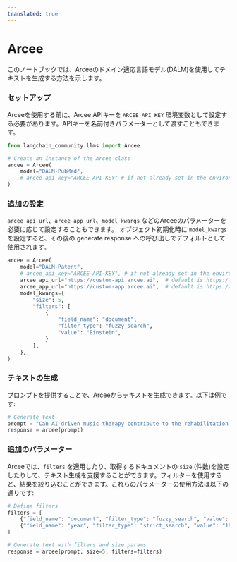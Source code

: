 ```yaml
---
translated: true
---
```


# Arcee

このノートブックでは、Arceeのドメイン適応言語モデル(DALM)を使用してテキストを生成する方法を示します。

### セットアップ

Arceeを使用する前に、Arcee APIキーを `ARCEE_API_KEY` 環境変数として設定する必要があります。APIキーを名前付きパラメーターとして渡すこともできます。

```python
from langchain_community.llms import Arcee

# Create an instance of the Arcee class
arcee = Arcee(
    model="DALM-PubMed",
    # arcee_api_key="ARCEE-API-KEY" # if not already set in the environment
)
```

### 追加の設定

`arcee_api_url`、`arcee_app_url`、`model_kwargs` などのArceeのパラメーターを必要に応じて設定することもできます。
オブジェクト初期化時に `model_kwargs` を設定すると、その後の generate response への呼び出しでデフォルトとして使用されます。

```python
arcee = Arcee(
    model="DALM-Patent",
    # arcee_api_key="ARCEE-API-KEY", # if not already set in the environment
    arcee_api_url="https://custom-api.arcee.ai",  # default is https://api.arcee.ai
    arcee_app_url="https://custom-app.arcee.ai",  # default is https://app.arcee.ai
    model_kwargs={
        "size": 5,
        "filters": [
            {
                "field_name": "document",
                "filter_type": "fuzzy_search",
                "value": "Einstein",
            }
        ],
    },
)
```

### テキストの生成

プロンプトを提供することで、Arceeからテキストを生成できます。以下は例です:

```python
# Generate text
prompt = "Can AI-driven music therapy contribute to the rehabilitation of patients with disorders of consciousness?"
response = arcee(prompt)
```

### 追加のパラメーター

Arceeでは、`filters` を適用したり、取得するドキュメントの `size` (件数)を設定したりして、テキスト生成を支援することができます。フィルターを使用すると、結果を絞り込むことができます。これらのパラメーターの使用方法は以下の通りです:

```python
# Define filters
filters = [
    {"field_name": "document", "filter_type": "fuzzy_search", "value": "Einstein"},
    {"field_name": "year", "filter_type": "strict_search", "value": "1905"},
]

# Generate text with filters and size params
response = arcee(prompt, size=5, filters=filters)
```
